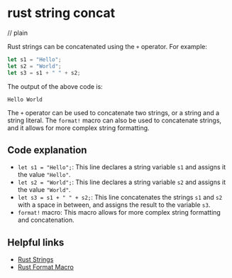 # rust string concat
// plain

Rust strings can be concatenated using the `+` operator. For example:

```rust
let s1 = "Hello";
let s2 = "World";
let s3 = s1 + " " + s2;
```

The output of the above code is:

```
Hello World
```

The `+` operator can be used to concatenate two strings, or a string and a string literal. The `format!` macro can also be used to concatenate strings, and it allows for more complex string formatting.

## Code explanation


- `let s1 = "Hello";`: This line declares a string variable `s1` and assigns it the value `"Hello"`.
- `let s2 = "World";`: This line declares a string variable `s2` and assigns it the value `"World"`.
- `let s3 = s1 + " " + s2;`: This line concatenates the strings `s1` and `s2` with a space in between, and assigns the result to the variable `s3`.
- `format!` macro: This macro allows for more complex string formatting and concatenation.

## Helpful links

- [Rust Strings](https://doc.rust-lang.org/book/ch08-02-strings.html)
- [Rust Format Macro](https://doc.rust-lang.org/std/macro.format.html)